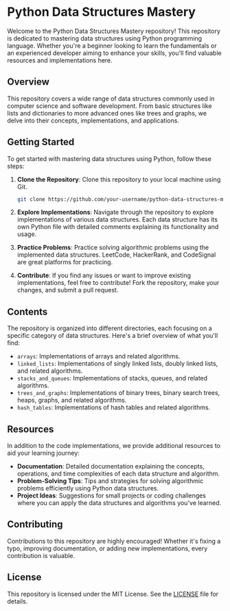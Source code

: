 # Python Data Structures Mastery

Welcome to the Python Data Structures Mastery repository! This repository is dedicated to mastering data structures using Python programming language. Whether you're a beginner looking to learn the fundamentals or an experienced developer aiming to enhance your skills, you'll find valuable resources and implementations here.

## Overview

This repository covers a wide range of data structures commonly used in computer science and software development. From basic structures like lists and dictionaries to more advanced ones like trees and graphs, we delve into their concepts, implementations, and applications.

## Getting Started

To get started with mastering data structures using Python, follow these steps:

1. **Clone the Repository**: Clone this repository to your local machine using Git.
   ```bash
   git clone https://github.com/your-username/python-data-structures-mastery.git
   ```

2. **Explore Implementations**: Navigate through the repository to explore implementations of various data structures. Each data structure has its own Python file with detailed comments explaining its functionality and usage.

3. **Practice Problems**: Practice solving algorithmic problems using the implemented data structures. LeetCode, HackerRank, and CodeSignal are great platforms for practicing.

4. **Contribute**: If you find any issues or want to improve existing implementations, feel free to contribute! Fork the repository, make your changes, and submit a pull request.

## Contents

The repository is organized into different directories, each focusing on a specific category of data structures. Here's a brief overview of what you'll find:

- `arrays`: Implementations of arrays and related algorithms.
- `linked_lists`: Implementations of singly linked lists, doubly linked lists, and related algorithms.
- `stacks_and_queues`: Implementations of stacks, queues, and related algorithms.
- `trees_and_graphs`: Implementations of binary trees, binary search trees, heaps, graphs, and related algorithms.
- `hash_tables`: Implementations of hash tables and related algorithms.

## Resources

In addition to the code implementations, we provide additional resources to aid your learning journey:

- **Documentation**: Detailed documentation explaining the concepts, operations, and time complexities of each data structure and algorithm.
- **Problem-Solving Tips**: Tips and strategies for solving algorithmic problems efficiently using Python data structures.
- **Project Ideas**: Suggestions for small projects or coding challenges where you can apply the data structures and algorithms you've learned.

## Contributing

Contributions to this repository are highly encouraged! Whether it's fixing a typo, improving documentation, or adding new implementations, every contribution is valuable.

## License

This repository is licensed under the MIT License. See the [LICENSE](LICENSE) file for details.
